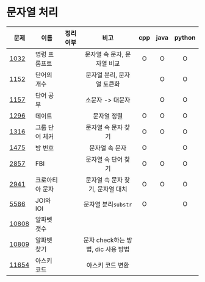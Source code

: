 # 문자열 처리

| 문제              | 이름       | 정리여부  |            비고            |  cpp  | java  | python |
| --------------- | -------- | :---: | :----------------------: | :---: | :---: | :----: |
| [1032](1032/)   | 명령 프롬프트  |       |     문자열 속 문자, 문자열 비교     |   O   |   O   |   O    |
| [1152](1152/)   | 단어의 개수   |       |     문자열 분리, 문자열 토큰화      |       |   O   |   O    |
| [1157](1157/)   | 단어 공부    |       |        소문자 -> 대문자        |       |   O   |   O    |
| [1296](1296/)   | 데이트      |       |          문자열 정렬          |   O   |   O   |   O    |
| [1316](1316/)   | 그룹 단어 체커 |       |       문자열 속 문자 찾기        |   O   |   O   |   O    |
| [1475](1475/)   | 방 번호     |       |         문자열 속 문자         |   O   |       |   O    |
| [2857](2857/)   | FBI      |       |       문자열 속 단어 찾기        |   O   |   O   |   O    |
| [2941](2941/)   | 크로아티아 문자 |       |   문자열 속 문자 찾기, 문자열 대치    |   O   |   O   |   O    |
| [5586](5586/)   | JOI와 IOI |       |      문자열 분리`substr`      |   O   |       |   O    |
| [10808](10808/) | 알파벳 갯수   |       |                          |       |       |        |
| [10809](10809/) | 알파벳 찾기   |       | 문자 check하는 방법, dic 사용 방법 |       |       |        |
| [11654](11654/) | 아스키 코드   |       |        아스키 코드 변환         |       |       |        |

